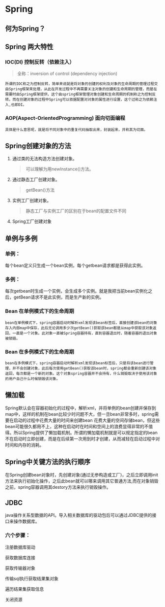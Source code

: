 # Spring



## 何为Spring？



## Spring 两大特性

### IOC(DI) 控制反转（依赖注入）

> 全称：inversion of control (dependency injection) 

`所谓的IOC称之为控制反转，简单来说就是将对象的创建的权利及对象的生命周期的管理过程交由Spring框架来处理，从此在开发过程中不再需要关注对象的创建和生命周期的管理，而是在需要时由Spring框架提供，这个由spring框架管理对象创建和生命周期的机制称之为控制反转。而在创建对象的过程中Spring可以依据配置对对象的属性进行设置，这个过称之为依赖注入,也即DI。`

### AOP(Aspect-OrientedProgramming) 面向切面编程

`具体是什么意思呢，就是将不同对象中的重复代码抽取出来，封装起来，并称其为切面。`

## Spring创建对象的方法

1. 通过类的无法构造方法创建对象。

   > ​	可以理解为用newInstance()方法。

2. 通过静态工厂创建对象。

   > ​	getBean()方法

3. 实例工厂创建对象。

   > ​	静态工厂与实例工厂的区别在于bean的配置文件不同

4. Spring工厂创建对象

## 单例与多例

### 单例：

每个bean定义只生成一个bean实例，每个getbean请求都是获得此实例。

### 多例：

每次getbean时生成一个实例，会生成多个实例。就是我把当前bean实例化之后，getBean请求不是此实例，而是生产新的实例。

### Bean 在单例模式下的生命周期

`bean在单例模式下，spring容器启动时解析xml发现该bean标签后，直接创建该bean的对象存入内部map中保存，此后无论调用多少次getBean()获取该bean都是从map中获取该对象返回，一直是一个对象。此对象一直被Spring容器持有，直到容器退出时，随着容器的退出对象被销毁。`

### Bean 在多例模式下的生命周期

`bean在多例模式下，spring容器启动时解析xml发现该bean标签后，只是将该bean进行管理，并不会创建对象，此后每次使用getBean()获取该bean时，spring都会重新创建该对象返回，每次都是一个新的对象。这个对象spring容器并不会持有，什么销毁取决于使用该对象的用户自己什么时候销毁该对象。`

## 懒加载

Spring默认会在容器初始化的过程中，解析xml，并将单例的bean创建并保存到map中，这样的机制在bean比较少时问题不大，但一旦bean非常多时，spring需要在启动的过程中花费大量的时间来创建bean 花费大量的空间存储bean，但这些bean可能很久都用不上，这种在启动时在时间和空间上的浪费显得非常的不值得。所以Spring提供了懒加载机制。所谓的懒加载机制就是可以规定指定的bean不在启动时立即创建，而是在后续第一次用到时才创建，从而减轻在启动过程中对时间和内存的消耗。

## Spring中关键方法的执行顺序 

在Spring创建bean对象时，先创建对象(通过无参构造或工厂)，之后立即调用init方法来执行初始化操作，之后此bean就可以哪来调用其它普通方法,而在对象销毁之前，spring容器调用其destory方法来执行销毁操作。



## JDBC

java操作关系型数据的API。导入相关数据库的驱动包后可以通过JDBC提供的接口来操作数据库。

### 六个步骤：

注册数据库驱动

获取数据库连接

获取传输器对象

传输sql执行获取结果集对象

遍历结果集获取信息

关闭资源

